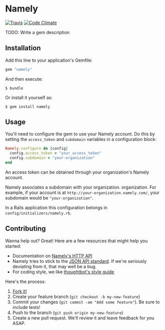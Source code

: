 # Namely

[![Travis](https://travis-ci.org/namely/ruby-client.svg?branch=master)](https://travis-ci.org/namely/ruby-client/builds)
[![Code Climate](https://codeclimate.com/github/namely/ruby-client/badges/gpa.svg)](https://codeclimate.com/github/namely/ruby-client)

TODO: Write a gem description

## Installation

Add this line to your application's Gemfile:

```ruby
gem "namely"
```

And then execute:

    $ bundle

Or install it yourself as:

    $ gem install namely

## Usage

You'll need to configure the gem to use your Namely account. Do this
by setting the `access_token` and `subdomain` variables in a
configuration block:

```ruby
Namely.configure do |config|
  config.access_token = "your_access_token"
  config.subdomain = "your-organization"
end
```

An access token can be obtained through your organization's Namely
account.

Namely associates a subdomain with your
organization. organization. For example, if your account is at
`http://your-organization.namely.com/`, your subdomain would be
`"your-organization"`.

In a Rails application this configuration belongs in
`config/initializers/namely.rb`.

## Contributing

Wanna help out? Great! Here are a few resources that might help you
started:

* Documentation on [Namely's HTTP API]
* Namely tries to stick to the [JSON API standard]. If we're seriously
  deviating from it, that may well be a bug.
* For coding style, we like [thoughtbot's style guide]

Here's the process:

1. [Fork it!]
2. Create your feature branch (`git checkout -b my-new-feature`)
3. Commit your changes (`git commit -am "Add some feature"`). Be sure
   to include tests!
4. Push to the branch (`git push origin my-new-feature`)
5. Create a new pull request. We'll review it and leave feedback for
   you ASAP.

[Namely's HTTP API]: http://namely.readme.io/v1/docs
[thoughtbot's style guide]: https://github.com/thoughtbot/guides/tree/master/style
[JSON API standard]: http://jsonapi.org/
[Fork it!]: https://github.com/namely/ruby-client/fork
